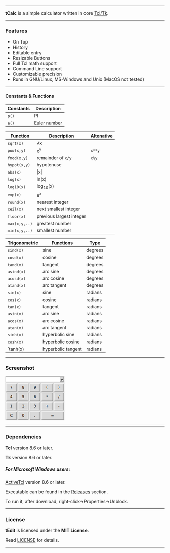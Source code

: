 ----

**tCalc** is a simple calculator written in core [Tcl/Tk](https://www.tcl.tk).

----

### Features

* On Top
* History
* Editable entry
* Resizable Buttons
* Full Tcl math support
* Command Line support
* Customizable precision
* Runs in GNU/Linux, MS-Windows and Unix (MacOS not tested)

----

#### Constants & Functions

| Constants | Description  |
|-----------|--------------|
| `p()`     | PI           |
| `e()`     | Euler number |

| Function      | Description              | Altenative |
|---------------|--------------------------|------------|
| `sqrt(x)`     | <span>&#8730;</span>x    |
| `pow(x,y)`    | x<sup>y</sup>            | `x**y`     |
| `fmod(x,y)`   | remainder of `x/y`       | `x%y`      |
| `hypot(x,y)`  | hypotenuse               |
| `abs(x)`      | \|x\|                    |
| `log(x)`      | ln(x)                    |
| `log10(x)`    | log<sub>10</sub>(x)      |
| `exp(x)`      | e<sup>x</sup>            |
| `round(x)`    | nearest integer          |
| `ceil(x)`     | next smallest integer    |
| `floor(x)`    | previous largest integer |
| `max(x,y,..)` | greatest number          |
| `min(x,y,..)` | smallest number          |

| Trigonometric | Functions          | Type    |
|---------------|--------------------|---------|
| `sind(x)`     | sine               | degrees |
| `cosd(x)`     | cosine             | degrees |
| `tand(x)`     | tangent            | degrees |
| `asind(x)`    | arc sine           | degrees |
| `acosd(x)`    | arc cosine         | degrees |
| `atand(x)`    | arc tangent        | degrees |
| `sin(x)`      | sine               | radians |
| `cos(x)`      | cosine             | radians |
| `tan(x)`      | tangent            | radians |
| `asin(x)`     | arc sine           | radians |
| `acos(x)`     | arc cosine         | radians |
| `atan(x)`     | arc tangent        | radians |
| `sinh(x)`     | hyperbolic sine    | radians |
| `cosh(x)`     | hyperbolic cosine  | radians |
| `tanh(x)      | hyperbolic tangent | radians |

----

### Screenshot

![Screenshot](screenshot.png "Screenshot")

----

### Dependencies

**Tcl** version 8.6 or later.

**Tk** version 8.6 or later.

##### For Microsoft Windows users:

[ActiveTcl](https://www.activestate.com/activetcl) version 8.6 or later.

Executable can be found in the [Releases](https://github.com/thanoulis/tcalc/releases) section.

To run it, after download, right-click->Properties->Unblock.

----

### License

**tEdit** is licensed under the **MIT License**.

Read [LICENSE](LICENSE) for details.

----
